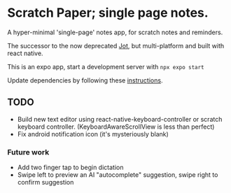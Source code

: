 # Scratch Paper; single page notes.
A hyper-minimal 'single-page' notes app, for scratch notes and reminders.

The successor to the now deprecated [Jot](https://github.com/Gamemackerel/Jot.), but multi-platform and built with react native.

This is an expo app, start a development server with `npx expo start`

Update dependencies by following these [instructions](https://docs.expo.dev/workflow/upgrading-expo-sdk-walkthrough/).

## TODO

* Build new text editor using react-native-keyboard-controller or scratch keyboard controller. (KeyboardAwareScrollView is less than perfect)
* Fix android notification icon (it's mysteriously blank)

### Future work
* Add two finger tap to begin dictation
* Swipe left to preview an AI "autocomplete" suggestion, swipe right to confirm suggestion
